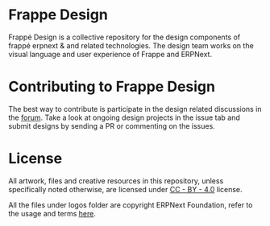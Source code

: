  
# Frappe Design  

Frappé Design is a collective repository for the design components of frappé erpnext & and related technologies. The design team works on the visual language and user experience of Frappe and ERPNext. 

# Contributing to Frappe Design
The best way to contribute is participate in the design related discussions in the [forum](https://discuss.erpnext.com). Take a look at ongoing design projects in the issue tab and submit designs by sending a PR or commenting on the issues.

# License  

All artwork, files and creative resources in this repository, unless specifically noted otherwise, are licensed under [CC - BY - 4.0](https://creativecommons.org/licenses/by/4.0/) license.

All the files under logos folder are copyright ERPNext Foundation, refer to the usage and terms [here](https://github.com/frappe/erpnext#logo-and-trademark).
